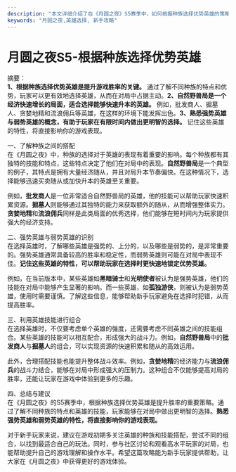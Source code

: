 ```yaml
---
description: "本文详细介绍了在《月圆之夜》S5赛季中，如何根据种族选择优势英雄的策略，帮助新手玩家更好地理解游戏。"
keywords: "月圆之夜,英雄选择, 新手攻略"
---
```

# 月圆之夜S5-根据种族选择优势英雄

摘要：  
**1、根据种族选择优势英雄是提升游戏胜率的关键。** 通过了解不同种族的特点和优势，玩家可以更有效地选择英雄，从而在对局中占据主动。**2、自然野兽局是一个经济快速增长的局面，适合选择能够快速升本的英雄。** 例如，批发商人、掘墓人、贪婪地精和流浪佣兵等英雄，在这样的环境下能发挥出色。**3、熟悉强势英雄与弱势英雄的概念，有助于玩家在有限时间内做出更明智的选择。** 记住这些英雄的特性，将直接影响你的游戏表现。

一、了解种族之间的搭配  
在《月圆之夜》中，种族的选择对于英雄的表现有着重要的影响。每个种族都有其独特的技能和特点，这些特点决定了他们在对局中的表现。**自然野兽局**是一个典型的例子，其特点是拥有大量经济随从，并且对局升本节奏偏快。在这种情况下，选择能够迅速买卖随从或加快升本的英雄至关重要。

例如，**批发商人**是一位非常适合自然野兽局的英雄，他的技能可以帮助玩家快速积累资源。**掘墓人**则能够通过其独特的能力来获取额外的随从，从而增强整体实力。**贪婪地精**和**流浪佣兵**同样是此类局面的优秀选择，他们能够在短时间内为玩家提供强大的经济支持。

二、强势英雄与弱势英雄的识别  
在选择英雄时，了解哪些英雄是强势的、上分的，以及哪些是弱势的，是非常重要的。强势英雄通常具备较高的胜率和稳定性，而弱势英雄则可能在对局中表现不佳。**记住这些英雄的特性，可以帮助玩家在选择时更快速地锁定优势英雄。**

例如，在当前版本中，某些英雄如**黑暗骑士**和**光明使者**被认为是强势英雄，他们的技能在对局中能够产生显著的影响。而一些英雄，如**孤独游侠**，则被认为是弱势英雄，使用时需要谨慎。了解这些信息，能够帮助新手玩家避免在选择时犯错，从而提高胜率。

三、利用英雄技能进行组合  
在选择英雄时，不仅要考虑单个英雄的强度，还需要考虑不同英雄之间的技能组合。某些英雄的技能可以相互配合，形成强大的战斗力。例如，**自然野兽局**中的**批发商人**与**掘墓人**的组合，可以实现资源的快速积累和随从的高效运用。

此外，合理搭配技能也能提升整体战斗效率。例如，**贪婪地精**的经济能力与**流浪佣兵**的战斗力结合，能够在对局中形成强大的压制力。这种组合不仅能够提高对局的胜率，还能让玩家在游戏中体验到更多的乐趣。

四、总结与建议  
在《月圆之夜》的S5赛季中，根据种族选择优势英雄是提升胜率的重要策略。通过了解不同种族的特点和英雄的技能，玩家能够在对局中做出更明智的选择。**熟悉强势英雄和弱势英雄的特性，将直接影响你的游戏表现。**

对于新手玩家来说，建议在游戏初期多关注英雄的种族和技能搭配，尝试不同的组合，以找到最适合自己的玩法。同时，参与社区讨论和观看高水平玩家的对局，也能帮助提升自己的游戏理解和操作水平。希望这篇攻略能为新手玩家提供帮助，让大家在《月圆之夜》中获得更好的游戏体验。

